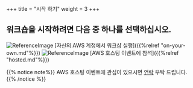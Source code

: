 +++
title = "시작 하기"
weight = 3
+++

워크숍을 시작하려면 다음 중 하나를 선택하십시오.
---
![ReferenceImage](/images/option-self-paced.png) 
[자신의 AWS 계정에서 워크샵 실행]({{%relref "on-your-own.md"%}})
![ReferenceImage](/images/option-aws-led.png) 
[AWS 호스팅 이벤트에 참석]({{%relref "hosted.md"%}})


{{% notice note%}}
AWS 호스팅 이벤트에 관심이 있으시면 [연락](mailto::app2container-workshop@amazon.com) 부탁 드립니다.
{{% /notice %}}